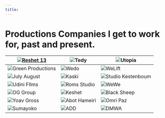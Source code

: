 ```yaml
---
title: 
---
```

# Productions Companies I get to work for, past and present.



| [![Reshet 13](/img/clients/reshet.jpg)](https://13tv.co.il/)| ![Tedy](/img/clients/tedi.jpg) | ![Utopia](/img/clients/utopia.jpg) |
| ------ | ------ | ------ |
|  ![Green Productions](/img/clients/green.jpg)    |   ![Wedo](/img/clients/wedo.jpg)   |   ![WeLift](/img/clients/welift.jpg)   |
|  ![July August](/img/clients/julaug.jpg)    |   ![Kaski](/img/clients/kaski.jpg)   |   ![Studio Kestenboum](/img/clients/kestenboum.jpg)   |
|  ![Udini FIlms](/img/clients/udini.jpg)    |   ![Roms Studio](/img/clients/roms.jpg)   |   ![WeWe](/img/clients/wewe.jpg)   |
|  ![OG Group](/img/clients/oggroup.jpg) |  ![Keshet](/img/clients/keshet.jpg) |  ![Black Sheep](/img/clients/blacksheep.jpg) |
|  ![Yoav Gross](/img/clients/yoavg.jpg)    |   ![Abot Hameiri](/img/clients/abot.jpg)   |   ![Omri Paz](/img/clients/omrip.jpg)   |
|  ![Sumayoko](/img/clients/sumayoko.jpg)    |   ![ADD](/img/clients/add.jpg)   |   ![DMWA](/img/clients/dmwa.jpg)    |
